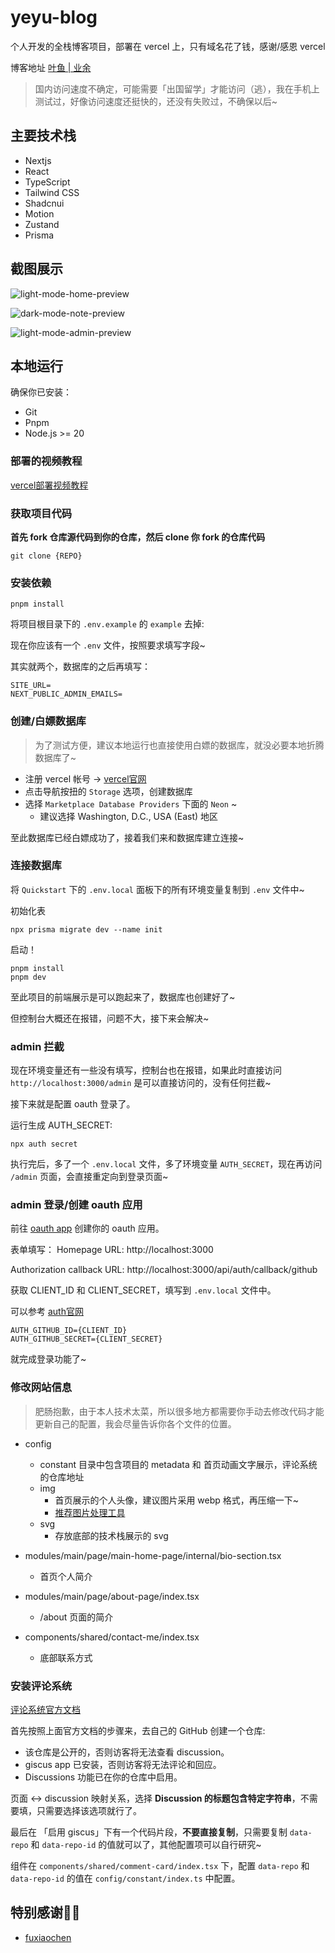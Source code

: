 # yeyu-blog

个人开发的全栈博客项目，部署在 vercel 上，只有域名花了钱，感谢/感恩 vercel

博客地址 [叶鱼 | 业余](https://www.useyeyu.cc)

> 国内访问速度不确定，可能需要「出国留学」才能访问（逃），我在手机上测试过，好像访问速度还挺快的，还没有失败过，不确保以后~

## 主要技术栈

- Nextjs
- React
- TypeScript
- Tailwind CSS
- Shadcnui
- Motion
- Zustand
- Prisma

## 截图展示

![light-mode-home-preview](.github/assets/light-home.png)

![dark-mode-note-preview](.github/assets/dark-note.png)

![light-mode-admin-preview](.github/assets/light-admin.png)

## 本地运行

确保你已安装：

- Git
- Pnpm
- Node.js >= 20

### 部署的视频教程

[vercel部署视频教程](https://www.bilibili.com/video/BV1LJ7ozmECq)

### 获取项目代码

**首先 fork 仓库源代码到你的仓库，然后 clone 你 fork 的仓库代码**

```shell
git clone {REPO}
```

### 安装依赖

```shell
pnpm install
```
将项目根目录下的 `.env.example` 的 `example` 去掉:

现在你应该有一个 `.env` 文件，按照要求填写字段~

其实就两个，数据库的之后再填写：

```shell
SITE_URL=
NEXT_PUBLIC_ADMIN_EMAILS=
```

### 创建/白嫖数据库

> 为了测试方便，建议本地运行也直接使用白嫖的数据库，就没必要本地折腾数据库了~

- 注册 vercel 帐号 -> [vercel官网](https://vercel.com/)
- 点击导航按扭的 `Storage` 选项，创建数据库
- 选择 `Marketplace Database Providers` 下面的 `Neon` ~
  - 建议选择 Washington, D.C., USA (East) 地区

至此数据库已经白嫖成功了，接着我们来和数据库建立连接~

### 连接数据库

将 `Quickstart` 下的 `.env.local` 面板下的所有环境变量复制到 `.env` 文件中~

初始化表
```shell
npx prisma migrate dev --name init
```

启动！
```shell
pnpm install
pnpm dev
```

至此项目的前端展示是可以跑起来了，数据库也创建好了~

但控制台大概还在报错，问题不大，接下来会解决~

### admin 拦截

现在环境变量还有一些没有填写，控制台也在报错，如果此时直接访问 `http://localhost:3000/admin` 是可以直接访问的，没有任何拦截~

接下来就是配置 oauth 登录了。

运行生成 AUTH_SECRET:

```shell
npx auth secret
```

执行完后，多了一个 `.env.local` 文件，多了环境变量 `AUTH_SECRET`，现在再访问 `/admin` 页面，会直接重定向到登录页面~

### admin 登录/创建 oauth 应用

前往 [oauth app](https://github.com/settings/applications/new) 创建你的 oauth 应用。

表单填写：
Homepage URL: http://localhost:3000

Authorization callback URL: http://localhost:3000/api/auth/callback/github

获取 CLIENT_ID 和 CLIENT_SECRET，填写到 `.env.local` 文件中。

可以参考 [auth官网](https://authjs.dev/getting-started/authentication/oauth)

```env
AUTH_GITHUB_ID={CLIENT_ID}
AUTH_GITHUB_SECRET={CLIENT_SECRET}
```

就完成登录功能了~

### 修改网站信息

> 肥肠抱歉，由于本人技术太菜，所以很多地方都需要你手动去修改代码才能更新自己的配置，我会尽量告诉你各个文件的位置。

- config
  - constant 目录中包含项目的 metadata 和 首页动画文字展示，评论系统的仓库地址
  - img
    - 首页展示的个人头像，建议图片采用 webp 格式，再压缩一下~
    - [推荐图片处理工具](https://imagestool.com/)
  - svg
    - 存放底部的技术栈展示的 svg

- modules/main/page/main-home-page/internal/bio-section.tsx
  - 首页个人简介

- modules/main/page/about-page/index.tsx
  - /about 页面的简介

- components/shared/contact-me/index.tsx
  - 底部联系方式

### 安装评论系统

[评论系统官方文档](https://giscus.app/zh-CN)

首先按照上面官方文档的步骤来，去自己的 GitHub 创建一个仓库:

- 该仓库是公开的，否则访客将无法查看 discussion。
- giscus app 已安装，否则访客将无法评论和回应。
- Discussions 功能已在你的仓库中启用。

页面 ↔️ discussion 映射关系，选择 **Discussion 的标题包含特定字符串**，不需要填，只需要选择该选项就行了。

最后在 「启用 giscus」下有一个代码片段，**不要直接复制**，只需要复制 `data-repo` 和 `data-repo-id` 的值就可以了，其他配置项可以自行研究~

组件在 `components/shared/comment-card/index.tsx` 下，配置 `data-repo` 和 `data-repo-id` 的值在 `config/constant/index.ts` 中配置。

## 特别感谢🙏🏻

- [fuxiaochen](https://github.com/aifuxi/fuxiaochen)
